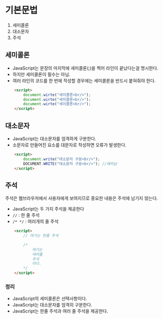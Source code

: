 # 기본문법

1. 세미콜론
2. 대소문자
3. 주석

## 세미콜론

- JavaScript는 문장의 마지막에 세미콜론(;)을 찍어 라인이 끝났다는걸 명시한다.
- 하지만 세미콜론이 필수는 아님.
- 여러 라인의 코드를 한 번에 작성할 경우에는 세미콜론을 반드시 붙혀줘야 한다.

```html 
	<script>
		document.wirte("세미콜론<br/>");
		document.wirte("세미콜론<br/>");
		document.wirte("세미콜론<br/>");
	</script>
```

## 대소문자

- JavaScript는 대소문자를 엄격하게 구분한다.
- 소문자로 만들어진 요소를 대문자로 작성하면 오류가 발생한다.

```html
	<script>
		document.write("대소문자 구분<br/>");
		DOCUMENT.WRITE("대소문자 구분<br/>"); //에러남
	</script>
```

## 주석

주석은 웹브라우저에서 사용자에게 보여지므로 중요한 내용은 주석에 남기지 않는다.

- JavaScript는 두 가지 주석을 제공한다
- `//` : 한 줄 주석
- `/* */` : 여러개의 줄 주석

```html
	<script>
		// 여기는 한줄 주석
		
		/*
			여기는
			여러줄
			주석
			이다.
		*/
	</script>
```


### 정리

- JavaScript의 세미콜론은 선택사항이다.
- JavaScript는 대소문자를 엄격히 구분한다.
- JavaScript는 한줄 주석과 여러 줄 주석을 제공한다.